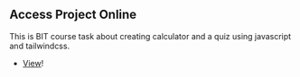 ## Access Project Online

This is BIT course task about creating calculator and a quiz using javascript and tailwindcss.

-   [View](https://gymmed.github.io/BIT-Javascript-Calculator-Quiz/)!
